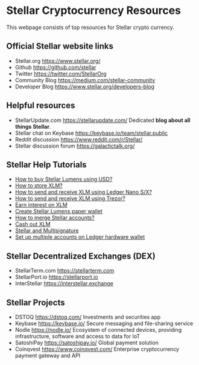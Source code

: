 # Stellar Cryptocurrency Resources

This webpage consists of top resources for Stellar crypto currency. 

## Official Stellar website links

* Stellar.org https://www.stellar.org/
* Github https://github.com/stellar
* Twitter https://twitter.com/StellarOrg
* Community Blog https://medium.com/stellar-community
* Developer Blog https://www.stellar.org/developers-blog

## Helpful resources

* StellarUpdate.com https://stellarupdate.com/ Dedicated **blog about all things Stellar**. 
* Stellar chat on Keybase https://keybase.io/team/stellar.public
* Reddit discussion https://www.reddit.com/r/Stellar/
* Stellar discussion forum https://galactictalk.org/

## Stellar Help Tutorials

* [How to buy Stellar Lumens using USD?](https://stellarupdate.com/how-to-buy-stellar-lumens-using-usd-527/)
* [How to store XLM?](https://stellarupdate.com/best-wallets-for-storing-stellar-lumens-262/)
* [How to send and receive XLM using Ledger Nano S/X?](https://stellarupdate.com/send-and-receive-stellar-lumens-with-ledger-nano-s-nano-x-109/)
* [How to send and receive XLM using Trezor?](https://stellarupdate.com/trezor-tutorial-for-sending-and-receiving-stellar-lumens-403/)
* [Earn interest on XLM](https://stellarupdate.com/how-to-earn-interest-on-xlm-using-anchor-usd-376/)
* [Create Stellar Lumens paper wallet](https://stellarupdate.com/how-to-create-a-stellar-lumens-paper-wallet-302/)
* [How to merge Stellar accounts?](https://stellarupdate.com/merge-stellar-accounts-using-lobstr-merge-account-feature-122/)
* [Cash out XLM](https://stellarupdate.com/how-to-cash-out-stellar-lumens-278/)
* [Stellar and Multisignature](https://stellarupdate.com/stellar-set-up-multi-signature-wallet-160/)
* [Set up multiple accounts on Ledger hardware wallet](https://stellarupdate.com/multiple-stellar-accounts-on-ledger-nano-s-x-hardware-wallet-179/)

## Stellar Decentralized Exchanges (DEX)

* StellarTerm.com https://stellarterm.com
* StellarPort.io https://stellarport.io
* InterStellar https://interstellar.exchange

## Stellar Projects

* DSTOQ https://dstoq.com/ Investments and securities app
* Keybase https://keybase.io/ Secure messaging and file-sharing service
* Nodle https://nodle.io/ Ecosystem of connected devices, providing infrastructure, software and access to data for IoT
* SatoshiPay https://satoshipay.io/ Global payment solution
* Coinqvest https://www.coinqvest.com/ Enterprise cryptocurrency payment gateway and API
